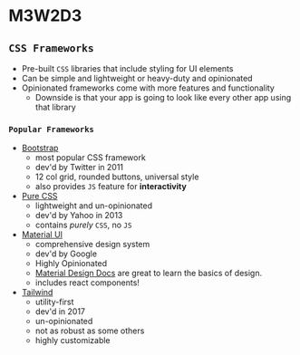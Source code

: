 # M3W2D3

## `CSS Frameworks`

- Pre-built `CSS` libraries that include styling for UI elements
- Can be simple and lightweight or heavy-duty and opinionated
- Opinionated frameworks come with more features and functionality
  - Downside is that your app is going to look like every other app using that library

### `Popular Frameworks`

- [Bootstrap](https://getbootstrap.com/docs/5.0/getting-started/introduction/)
  - most popular CSS framework
  - dev'd by Twitter in 2011
  - 12 col grid, rounded buttons, universal style
  - also provides `JS` feature for **interactivity**
- [Pure CSS](https://purecss.io/layouts/)
  - lightweight and un-opinionated
  - dev'd by Yahoo in 2013
  - contains *purely* `CSS`, no `JS`
- [Material UI](https://materializecss.com/)
  - comprehensive design system
  - dev'd by Google
  - Highly Opinionated
  - [Material Design Docs](https://material.io/design/introduction) are great to learn the basics of design.
  - includes react components!
- [Tailwind](https://tailwindcss.com/docs/installation)
  - utility-first
  - dev'd in 2017
  - un-opinionated
  - not as robust as some others
  - highly customizable
